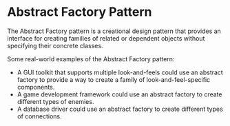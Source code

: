 # Abstract Factory Pattern

The Abstract Factory pattern is a creational design pattern that provides an interface for creating families of related or dependent objects without specifying their concrete classes.

Some real-world examples of the Abstract Factory pattern:

- A GUI toolkit that supports multiple look-and-feels could use an abstract factory to provide a way to create a family of look-and-feel-specific components.
- A game development framework could use an abstract factory to create different types of enemies.
- A database driver could use an abstract factory to create different types of connections.